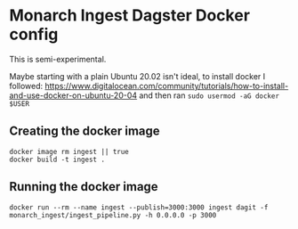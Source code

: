 # Monarch Ingest Dagster Docker config

This is semi-experimental. 

Maybe starting with a plain Ubuntu 20.02 isn't ideal, to install docker I followed: https://www.digitalocean.com/community/tutorials/how-to-install-and-use-docker-on-ubuntu-20-04 and then ran `sudo usermod -aG docker $USER`

## Creating the docker image

```
docker image rm ingest || true
docker build -t ingest .
```

## Running the docker image

```
docker run --rm --name ingest --publish=3000:3000 ingest dagit -f monarch_ingest/ingest_pipeline.py -h 0.0.0.0 -p 3000
```
